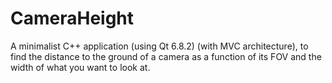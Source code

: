 # CameraHeight
A minimalist C++ application (using Qt 6.8.2) (with MVC architecture), to find the distance to the ground of a camera as a function of its FOV and the width of what you want to look at.
